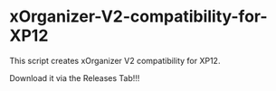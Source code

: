 # xOrganizer-V2-compatibility-for-XP12
This script creates xOrganizer V2 compatibility for XP12.


Download it via the Releases Tab!!!
